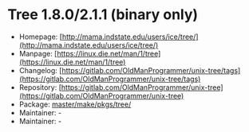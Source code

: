 # Tree 1.8.0/2.1.1 (binary only)
 - Homepage: [http://mama.indstate.edu/users/ice/tree/](http://mama.indstate.edu/users/ice/tree/)
 - Manpage: [https://linux.die.net/man/1/tree](https://linux.die.net/man/1/tree)
 - Changelog: [https://gitlab.com/OldManProgrammer/unix-tree/tags](https://gitlab.com/OldManProgrammer/unix-tree/tags)
 - Repository: [https://gitlab.com/OldManProgrammer/unix-tree](https://gitlab.com/OldManProgrammer/unix-tree)
 - Package: [master/make/pkgs/tree/](https://github.com/Freetz-NG/freetz-ng/tree/master/make/pkgs/tree/)
 - Maintainer: -
 - Maintainer: -

